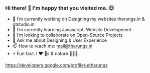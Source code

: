 ### Hi there! 👋 I'm happy that you visited me. 😊 

- 🔭 I’m currently working on Designing my websites tharungs.in & gtstudio.in
- 🌱 I’m currently learning Javascript, Website Development
- 👯 I’m looking to collaborate on Open-Source Projects
- 💬 Ask me about Designing & User Experience 
- 📫 How to reach me: mail@tharungs.in 
- ⚡ Fun fact:  I ❤️ 🐶s & nature 🦋🌴🌱

https://developers.google.com/profile/u/tharungs

